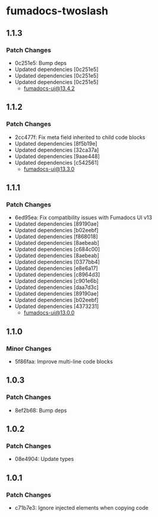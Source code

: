 # fumadocs-twoslash

## 1.1.3

### Patch Changes

- 0c251e5: Bump deps
- Updated dependencies [0c251e5]
- Updated dependencies [0c251e5]
- Updated dependencies [0c251e5]
  - fumadocs-ui@13.4.2

## 1.1.2

### Patch Changes

- 2cc477f: Fix meta field inherited to child code blocks
- Updated dependencies [8f5b19e]
- Updated dependencies [32ca37a]
- Updated dependencies [9aae448]
- Updated dependencies [c542561]
  - fumadocs-ui@13.3.0

## 1.1.1

### Patch Changes

- 6ed95ea: Fix compatibility issues with Fumadocs UI v13
- Updated dependencies [89190ae]
- Updated dependencies [b02eebf]
- Updated dependencies [f868018]
- Updated dependencies [8aebeab]
- Updated dependencies [c684c00]
- Updated dependencies [8aebeab]
- Updated dependencies [0377bb4]
- Updated dependencies [e8e6a17]
- Updated dependencies [c8964d3]
- Updated dependencies [c901e6b]
- Updated dependencies [daa7d3c]
- Updated dependencies [89190ae]
- Updated dependencies [b02eebf]
- Updated dependencies [4373231]
  - fumadocs-ui@13.0.0

## 1.1.0

### Minor Changes

- 5f86faa: Improve multi-line code blocks

## 1.0.3

### Patch Changes

- 8ef2b68: Bump deps

## 1.0.2

### Patch Changes

- 08e4904: Update types

## 1.0.1

### Patch Changes

- c71b7e3: Ignore injected elements when copying code

